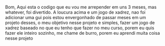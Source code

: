 Bom, Aqui esta o codigo que eu vou me arrepender em uns 3 meses, mas whatever, foi divertido.
A loucura acima e um jogo de xadrez, nao foi adicionar uma gui pois estou envergonhado de passar meses em um projeto desses, o meu objetivo nesse projeto e simples, fazer um jogo de xadrez baseado no que eu tenho que fazer no meu curso, porem eu quis fazer ele inteiro sozinho, me chame de burro, porem eu aprendi muita coisa nesse projeto